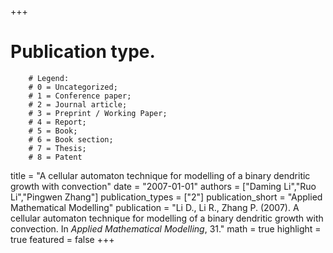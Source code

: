 +++
# Publication type.
        # Legend: 
        # 0 = Uncategorized; 
        # 1 = Conference paper; 
        # 2 = Journal article;
        # 3 = Preprint / Working Paper; 
        # 4 = Report; 
        # 5 = Book; 
        # 6 = Book section;
        # 7 = Thesis; 
        # 8 = Patent
title = "A cellular automaton technique for modelling of a binary dendritic growth with convection"
date = "2007-01-01"
authors = ["Daming Li","Ruo Li","Pingwen Zhang"]
publication_types = ["2"]
publication_short = "Applied Mathematical Modelling"
publication = "Li D., Li R., Zhang P. (2007). A cellular automaton technique for modelling of a binary dendritic growth with convection. In _Applied Mathematical Modelling_, 31."
math = true
highlight = true
featured = false
+++